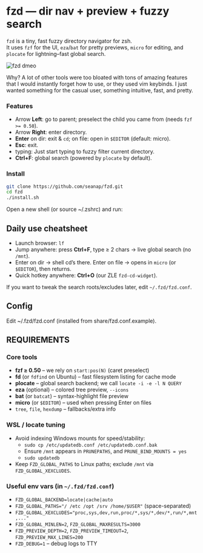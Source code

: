 # fzd — dir nav + preview + fuzzy search

`fzd` is a tiny, fast fuzzy directory navigator for zsh.  
It uses `fzf` for the UI, `eza`/`bat` for pretty previews, `micro` for editing, and `plocate` for lightning–fast global search.

![fzd dmeo](/share/demo/fzd_demo.gif)


Why? A lot of other tools were too bloated with tons of amazing features that I would instantly forget how to use, or they used vim keybinds. I just wanted something for the casual user, something intuitive, fast, and pretty.

### Features
- Arrow **Left**: go to parent; preselect the child you came from (needs `fzf >= 0.50`).
- Arrow **Right**: enter directory.
- **Enter** on dir: exit & `cd`; on file: open in `$EDITOR` (default: micro).
- **Esc**: exit.
- typing: Just start typing to fuzzy filter current directory.
- **Ctrl+F**: global search (powered by `plocate` by default).

### Install
```bash
git clone https://github.com/seanap/fzd.git
cd fzd
./install.sh
```
Open a new shell (or source ~/.zshrc) and run:

## Daily use cheatsheet

* Launch browser: `lf`
* Jump anywhere: press **Ctrl+F**, type ≥ 2 chars → live global search (no `/mnt`).
* Enter on dir → shell cd’s there.
  Enter on file → opens in `micro` (or `$EDITOR`), then returns.
* Quick hotkey anywhere: **Ctrl+O** (our ZLE `fzd-cd-widget`).

If you want to tweak the search roots/excludes later, edit `~/.fzd/fzd.conf`.

## Config
Edit ~/.fzd/fzd.conf (installed from share/fzd.conf.example).


## REQUIREMENTS

### Core tools
- **fzf ≥ 0.50** – we rely on `start:pos(N)` (caret preselect)
- **fd** (or `fdfind` on Ubuntu) – fast filesystem listing for cache mode
- **plocate** – global search backend; we call `locate -i -e -l N QUERY`
- **eza** (optional) – colored tree preview, `--icons`
- **bat** (or `batcat`) – syntax-highlight file preview
- **micro** (or `$EDITOR`) – used when pressing Enter on files
- `tree`, `file`, `hexdump` – fallbacks/extra info

### WSL / locate tuning
- Avoid indexing Windows mounts for speed/stability:
  - `sudo cp /etc/updatedb.conf /etc/updatedb.conf.bak`
  - Ensure `/mnt` appears in `PRUNEPATHS`, and `PRUNE_BIND_MOUNTS = yes`
  - `sudo updatedb`
- Keep `FZD_GLOBAL_PATHS` to Linux paths; exclude `/mnt` via `FZD_GLOBAL_XEXCLUDES`.

### Useful env vars (in `~/.fzd/fzd.conf`)
- `FZD_GLOBAL_BACKEND=locate|cache|auto`
- `FZD_GLOBAL_PATHS="/ /etc /opt /srv /home/$USER"` (space-separated)
- `FZD_GLOBAL_XEXCLUDES="proc,sys,dev,run,proc/*,sys/*,dev/*,run/*,mnt,..."`
- `FZD_GLOBAL_MINLEN=2`, `FZD_GLOBAL_MAXRESULTS=3000`
- `FZD_PREVIEW_DEPTH=2`, `FZD_PREVIEW_TIMEOUT=2`, `FZD_PREVIEW_MAX_LINES=200`
- `FZD_DEBUG=1` – debug logs to TTY
